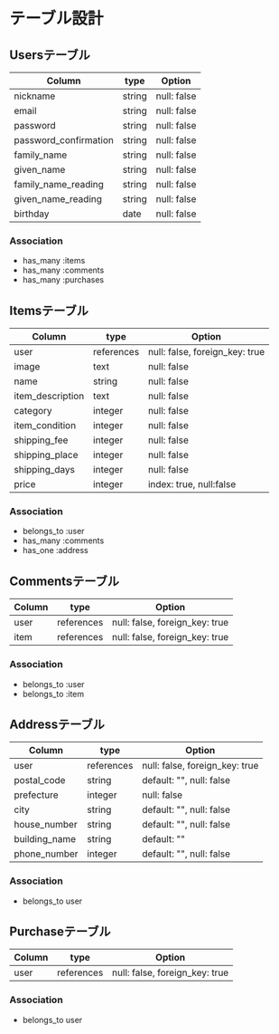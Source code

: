 # テーブル設計

## Usersテーブル

| Column                | type          | Option                        |
| --------------------- | ------------- | ----------------------------- |
| nickname              | string        | null: false                   |
| email                 | string        | null: false                   |
| password              | string        | null: false                   |
| password_confirmation | string        | null: false                   |
| family_name           | string        | null: false                   |
| given_name            | string        | null: false                   |
| family_name_reading   | string        | null: false                   |
| given_name_reading    | string        | null: false                   |
| birthday              | date          | null: false                   |

### Association
- has_many :items
- has_many :comments
- has_many :purchases

## Itemsテーブル

| Column                | type          | Option                         |
| --------------------- | ------------- | ------------------------------ |
| user                  | references    | null: false, foreign_key: true |
| image                 | text          | null: false                    |
| name                  | string        | null: false                    |
| item_description      | text          | null: false                    |
| category              | integer       | null: false                    |
| item_condition        | integer       | null: false                    |
| shipping_fee          | integer       | null: false                    |
| shipping_place        | integer       | null: false                    |
| shipping_days         | integer       | null: false                    |
| price                 | integer       | index: true, null:false        |

### Association
- belongs_to :user
- has_many :comments
- has_one :address

## Commentsテーブル

| Column                | type          | Option                         |
| --------------------- | ------------- | ------------------------------ |
| user                  | references    | null: false, foreign_key: true |
| item                  | references    | null: false, foreign_key: true |

### Association
- belongs_to :user
- belongs_to :item


## Addressテーブル

| Column                | type          | Option                         |
| --------------------- | ------------- | ------------------------------ |
| user                  | references    | null: false, foreign_key: true |
| postal_code           | string        | default: "", null: false       |
| prefecture            | integer       | null: false                    |
| city                  | string        | default: "", null: false       |
| house_number          | string        | default: "", null: false       |
| building_name         | string        | default: ""                    |
| phone_number          | integer       | default: "", null: false       |

### Association

- belongs_to user

## Purchaseテーブル

| Column                | type          | Option                         |
| --------------------- | ------------- | ------------------------------ |
| user                  | references    | null: false, foreign_key: true |

### Association

- belongs_to user
